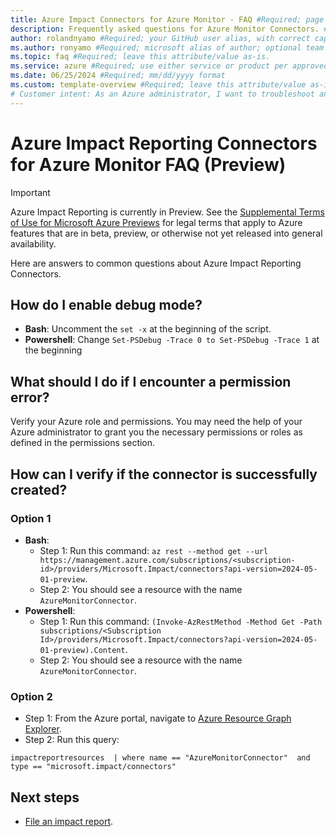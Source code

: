 ```yaml
---
title: Azure Impact Connectors for Azure Monitor - FAQ #Required; page title is displayed in search results. Include the brand.
description: Frequently asked questions for Azure Monitor Connectors. #Required; article description that is displayed in search results. 
author: rolandnyamo #Required; your GitHub user alias, with correct capitalization.
ms.author: ronyamo #Required; microsoft alias of author; optional team alias.
ms.topic: faq #Required; leave this attribute/value as-is.
ms.service: azure #Required; use either service or product per approved list. 
ms.date: 06/25/2024 #Required; mm/dd/yyyy format
ms.custom: template-overview #Required; leave this attribute/value as-is.
# Customer intent: As an Azure administrator, I want to troubleshoot and configure Azure Impact Reporting Connectors, so that I can ensure successful integration with Azure Monitor and manage permissions effectively.
---
```


# Azure Impact Reporting Connectors for Azure Monitor FAQ (Preview)
> [!IMPORTANT]
> Azure Impact Reporting is currently in Preview. See the [Supplemental Terms of Use for Microsoft Azure Previews](https://azure.microsoft.com/support/legal/preview-supplemental-terms/) for legal terms that apply to Azure features that are in beta, preview, or otherwise not yet released into general availability.

Here are answers to common questions about Azure Impact Reporting Connectors.

## How do I enable debug mode?

* **Bash**: Uncomment the `set -x` at the beginning of the script.
* **Powershell**: Change `Set-PSDebug -Trace 0 to Set-PSDebug -Trace 1` at the beginning

## What should I do if I encounter a permission error?

Verify your Azure role and permissions. You may need the help of your Azure administrator to grant you the necessary permissions or roles as defined in the permissions section.

## How can I verify if the connector is successfully created?
### Option 1
* **Bash**:
    * Step 1: Run this command: 
`az rest --method get --url https://management.azure.com/subscriptions/<subscription-id>/providers/Microsoft.Impact/connectors?api-version=2024-05-01-preview`.
    * Step 2: You should see a resource with the name `AzureMonitorConnector`.
* **Powershell**:
    * Step 1: Run this command: 
`(Invoke-AzRestMethod -Method Get -Path subscriptions/<Subscription Id>/providers/Microsoft.Impact/connectors?api-version=2024-05-01-preview).Content`.
    * Step 2: You should see a resource with the name `AzureMonitorConnector`.

### Option 2
* Step 1: From the Azure portal, navigate to [Azure Resource Graph Explorer](https://portal.azure.com/#view/HubsExtension/ArgQueryBlade).
* Step 2: Run this query: 
```kql
impactreportresources  | where name == "AzureMonitorConnector"  and type == "microsoft.impact/connectors"
```

## Next steps

* [File an impact report](report-vm-impact.md).
<!-- Add Impact Connectors TSG -->
<!-- - [File an impact report](report-vm-impact.md) -->